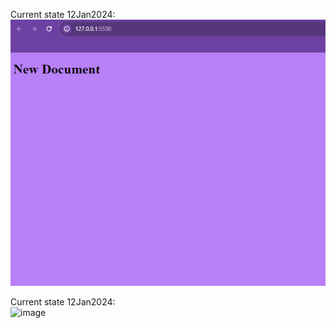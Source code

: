 Current state 12Jan2024: <br>
![Alt text](image.png)


Current state 12Jan2024: <br>
![image](https://github.com/kwudev/html/assets/156358566/bbfdcaf9-5576-4f13-a858-4de8fac4eeb8)
